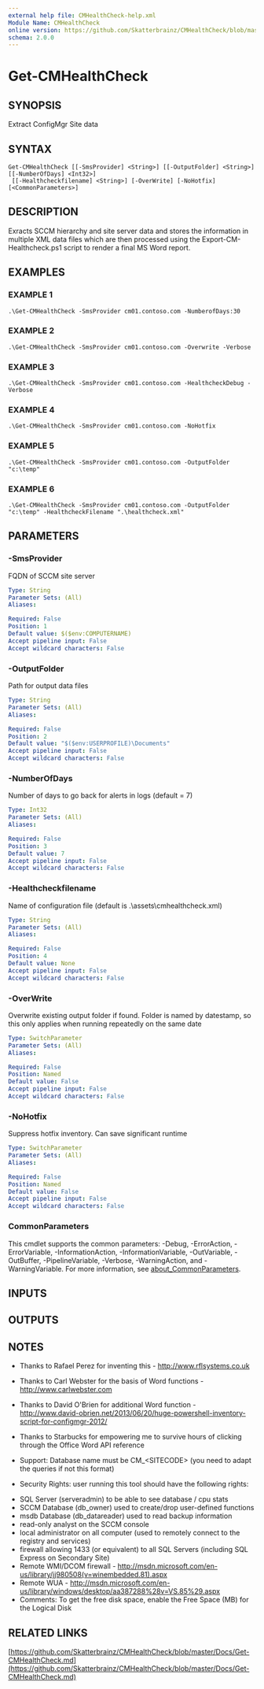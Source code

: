 ```yaml
---
external help file: CMHealthCheck-help.xml
Module Name: CMHealthCheck
online version: https://github.com/Skatterbrainz/CMHealthCheck/blob/master/Docs/Get-CMHealthCheck.md
schema: 2.0.0
---
```


# Get-CMHealthCheck

## SYNOPSIS
Extract ConfigMgr Site data

## SYNTAX

```
Get-CMHealthCheck [[-SmsProvider] <String>] [[-OutputFolder] <String>] [[-NumberOfDays] <Int32>]
 [[-Healthcheckfilename] <String>] [-OverWrite] [-NoHotfix] [<CommonParameters>]
```

## DESCRIPTION
Exracts SCCM hierarchy and site server data
and stores the information in multiple XML data files which are then
processed using the Export-CM-Healthcheck.ps1 script to render
a final MS Word report.

## EXAMPLES

### EXAMPLE 1
```
.\Get-CMHealthCheck -SmsProvider cm01.contoso.com -NumberofDays:30
```

### EXAMPLE 2
```
.\Get-CMHealthCheck -SmsProvider cm01.contoso.com -Overwrite -Verbose
```

### EXAMPLE 3
```
.\Get-CMHealthCheck -SmsProvider cm01.contoso.com -HealthcheckDebug -Verbose
```

### EXAMPLE 4
```
.\Get-CMHealthCheck -SmsProvider cm01.contoso.com -NoHotfix
```

### EXAMPLE 5
```
.\Get-CMHealthCheck -SmsProvider cm01.contoso.com -OutputFolder "c:\temp"
```

### EXAMPLE 6
```
.\Get-CMHealthCheck -SmsProvider cm01.contoso.com -OutputFolder "c:\temp" -HealthcheckFilename ".\healthcheck.xml"
```

## PARAMETERS

### -SmsProvider
FQDN of SCCM site server

```yaml
Type: String
Parameter Sets: (All)
Aliases:

Required: False
Position: 1
Default value: $($env:COMPUTERNAME)
Accept pipeline input: False
Accept wildcard characters: False
```

### -OutputFolder
Path for output data files

```yaml
Type: String
Parameter Sets: (All)
Aliases:

Required: False
Position: 2
Default value: "$($env:USERPROFILE)\Documents"
Accept pipeline input: False
Accept wildcard characters: False
```

### -NumberOfDays
Number of days to go back for alerts in logs (default = 7)

```yaml
Type: Int32
Parameter Sets: (All)
Aliases:

Required: False
Position: 3
Default value: 7
Accept pipeline input: False
Accept wildcard characters: False
```

### -Healthcheckfilename
Name of configuration file (default is .\assets\cmhealthcheck.xml)

```yaml
Type: String
Parameter Sets: (All)
Aliases:

Required: False
Position: 4
Default value: None
Accept pipeline input: False
Accept wildcard characters: False
```

### -OverWrite
Overwrite existing output folder if found.
Folder is named by datestamp, so this only applies when
running repeatedly on the same date

```yaml
Type: SwitchParameter
Parameter Sets: (All)
Aliases:

Required: False
Position: Named
Default value: False
Accept pipeline input: False
Accept wildcard characters: False
```

### -NoHotfix
Suppress hotfix inventory.
Can save significant runtime

```yaml
Type: SwitchParameter
Parameter Sets: (All)
Aliases:

Required: False
Position: Named
Default value: False
Accept pipeline input: False
Accept wildcard characters: False
```

### CommonParameters
This cmdlet supports the common parameters: -Debug, -ErrorAction, -ErrorVariable, -InformationAction, -InformationVariable, -OutVariable, -OutBuffer, -PipelineVariable, -Verbose, -WarningAction, and -WarningVariable. For more information, see [about_CommonParameters](http://go.microsoft.com/fwlink/?LinkID=113216).

## INPUTS

## OUTPUTS

## NOTES
* Thanks to Rafael Perez for inventing this - http://www.rflsystems.co.uk
* Thanks to Carl Webster for the basis of Word functions - http://www.carlwebster.com
* Thanks to David O'Brien for additional Word function - http://www.david-obrien.net/2013/06/20/huge-powershell-inventory-script-for-configmgr-2012/
* Thanks to Starbucks for empowering me to survive hours of clicking through the Office Word API reference
* Support: Database name must be CM_\<SITECODE\> (you need to adapt the queries if not this format)

* Security Rights: user running this tool should have the following rights:
- SQL Server (serveradmin) to be able to see database / cpu stats
- SCCM Database (db_owner) used to create/drop user-defined functions
- msdb Database (db_datareader) used to read backup information
- read-only analyst on the SCCM console
- local administrator on all computer (used to remotely connect to the registry and services)
- firewall allowing 1433 (or equivalent) to all SQL Servers (including SQL Express on Secondary Site)
- Remote WMI/DCOM firewall - http://msdn.microsoft.com/en-us/library/jj980508(v=winembedded.81).aspx
- Remote WUA - http://msdn.microsoft.com/en-us/library/windows/desktop/aa387288%28v=VS.85%29.aspx
- Comments: To get the free disk space, enable the Free Space (MB) for the Logical Disk

## RELATED LINKS

[https://github.com/Skatterbrainz/CMHealthCheck/blob/master/Docs/Get-CMHealthCheck.md](https://github.com/Skatterbrainz/CMHealthCheck/blob/master/Docs/Get-CMHealthCheck.md)

